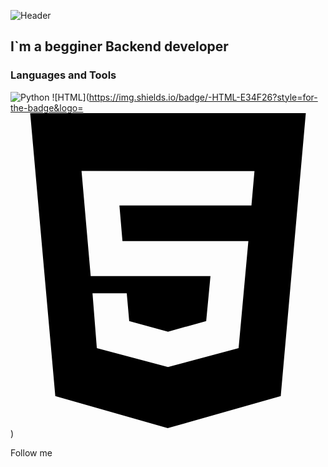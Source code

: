 ![Header](https://github.com/czaesar/czaesar/blob/main/assets/Spider-Man-3-Dance-600x338.gif)

## I`m a begginer Backend developer


### Languages and Tools
![Python](https://img.shields.io/badge/-Python-black?style=for-the-badge&logo=Python)
![HTML](https://img.shields.io/badge/-HTML-E34F26?style=for-the-badge&logo=<svg role="img" viewBox="0 0 24 24" xmlns="http://www.w3.org/2000/svg"><title>HTML5</title><path d="M1.5 0h21l-1.91 21.563L11.977 24l-8.564-2.438L1.5 0zm7.031 9.75l-.232-2.718 10.059.003.23-2.622L5.412 4.41l.698 8.01h9.126l-.326 3.426-2.91.804-2.955-.81-.188-2.11H6.248l.33 4.171L12 19.351l5.379-1.443.744-8.157H8.531z"/></svg>)

Follow me